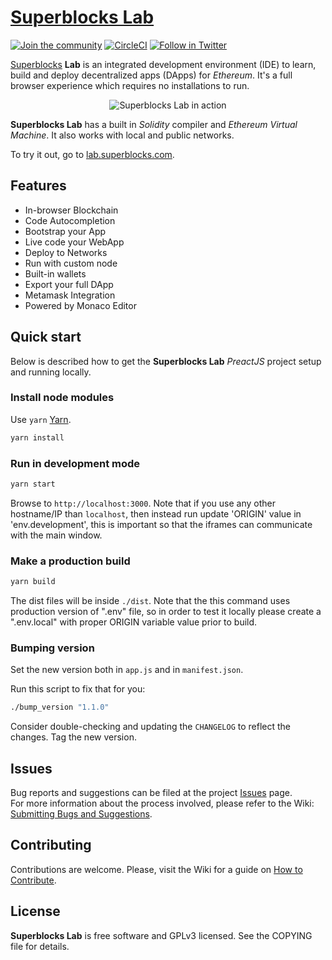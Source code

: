 # [Superblocks Lab](https://superblocks.com/lab)

[![Join the community](https://img.shields.io/badge/chat-on%20discord-7289da.svg?logo=discord)](https://discord.gg/6Cgg2Dw) [![CircleCI](https://circleci.com/gh/SuperblocksHQ/superblocks-lab.svg?style=shield)](https://circleci.com/gh/SuperblocksHQ/superblocks-lab) [![Follow in Twitter](https://img.shields.io/twitter/follow/getSuperblocks.svg?style=social&logo=twitter)](https://twitter.com/intent/follow?screen_name=GetSuperblocks)


[Superblocks](https://superblocks.com) **Lab** is an integrated development environment (IDE) to learn, build and deploy decentralized apps (DApps) for _Ethereum_. It's a full browser experience which requires no installations to run.

<p align="center">
  <img alt="Superblocks Lab in action" src="https://user-images.githubusercontent.com/7814134/45118436-d135c300-b158-11e8-8271-648495d35d29.png">
</p>

**Superblocks Lab** has a built in _Solidity_ compiler and _Ethereum Virtual Machine_. It also works with local and public networks.

To try it out, go to [lab.superblocks.com](https://lab.superblocks.com).

## Features
* In-browser Blockchain
* Code Autocompletion
* Bootstrap your App
* Live code your WebApp
* Deploy to Networks
* Run with custom node
* Built-in wallets
* Export your full DApp
* Metamask Integration
* Powered by Monaco Editor

## Quick start
Below is described how to get the **Superblocks Lab** _PreactJS_ project setup and running locally.

### Install node modules
Use `yarn` [Yarn](https://yarnpkg.com/).
```sh
yarn install
```

### Run in development mode
```sh
yarn start
```

Browse to `http://localhost:3000`. Note that if you use any other hostname/IP than `localhost`, then instead run update 'ORIGIN' value in 'env.development', this is important so that the iframes can communicate with the main window.

### Make a production build
```sh
yarn build
```

The dist files will be inside `./dist`. Note that the this command uses production version of ".env" file, so in order to test it locally please create a ".env.local" with proper ORIGIN variable value prior to build.

### Bumping version
Set the new version both in `app.js` and in `manifest.json`.

Run this script to fix that for you:

```sh
./bump_version "1.1.0"
```

Consider double-checking and updating the `CHANGELOG` to reflect the changes. Tag the new version.

## Issues
Bug reports and suggestions can be filed at the project [Issues](https://github.com/SuperblocksHQ/superblocks-lab/issues) page.  
For more information about the process involved, please refer to the Wiki: [Submitting Bugs and Suggestions](https://github.com/SuperblocksHQ/superblocks-lab/wiki/Submitting-Bugs-and-Suggestions).

## Contributing
Contributions are welcome. Please, visit the Wiki for a guide on [How to Contribute](https://github.com/SuperblocksHQ/superblocks-lab/wiki/How-to-Contribute).

## License
**Superblocks Lab** is free software and GPLv3 licensed. See the COPYING file for details.
